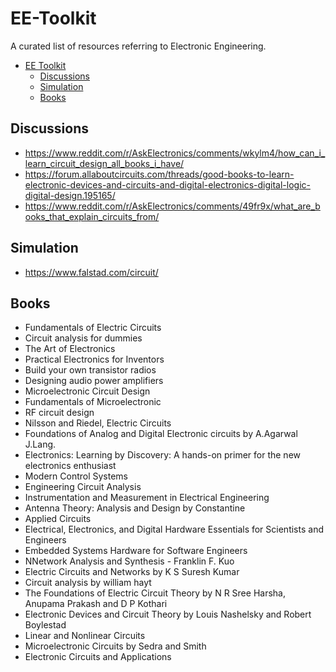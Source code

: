 # EE-Toolkit

A curated list of resources referring to Electronic Engineering.

- [EE Toolkit](#EE-Toolkit)
  - [Discussions](#Discussions)
  - [Simulation](#Simulation)
  - [Books](#Books)

## Discussions

- https://www.reddit.com/r/AskElectronics/comments/wkylm4/how_can_i_learn_circuit_design_all_books_i_have/
- https://forum.allaboutcircuits.com/threads/good-books-to-learn-electronic-devices-and-circuits-and-digital-electronics-digital-logic-digital-design.195165/
- https://www.reddit.com/r/AskElectronics/comments/49fr9x/what_are_books_that_explain_circuits_from/

## Simulation

- https://www.falstad.com/circuit/

## Books

- Fundamentals of Electric Circuits
- Circuit analysis for dummies
- The Art of Electronics
- Practical Electronics for Inventors
- Build your own transistor radios
- Designing audio power amplifiers
- Microelectronic Circuit Design
- Fundamentals of Microelectronic
- RF circuit design
- Nilsson and Riedel, Electric Circuits
- Foundations of Analog and Digital Electronic circuits by A.Agarwal J.Lang.
- Electronics: Learning by Discovery: A hands-on primer for the new electronics enthusiast
- Modern Control Systems
- Engineering Circuit Analysis
- Instrumentation and Measurement in Electrical Engineering
- Antenna Theory: Analysis and Design by Constantine
- Applied Circuits
- Electrical, Electronics, and Digital Hardware Essentials for Scientists and Engineers
- Embedded Systems Hardware for Software Engineers
- NNetwork Analysis and Synthesis - Franklin F. Kuo
- Electric Circuits and Networks by K S Suresh Kumar
- Circuit analysis by william hayt
- The Foundations of Electric Circuit Theory by N R Sree Harsha, Anupama Prakash and D P Kothari
- Electronic Devices and Circuit Theory by Louis Nashelsky and Robert Boylestad
- Linear and Nonlinear Circuits
- Microelectronic Circuits by Sedra and Smith
- Electronic Circuits and Applications
